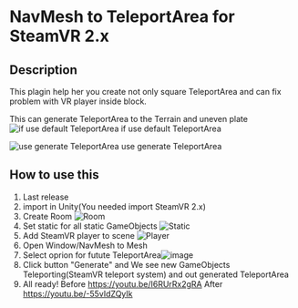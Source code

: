 # NavMesh to TeleportArea for SteamVR 2.x
## Description
This plagin help her you create not only square TeleportArea and can fix problem with VR player inside block.

This can generate TeleportArea to the Terrain and uneven plate
![if use default TeleportArea](https://user-images.githubusercontent.com/50915106/140104931-83aa69ef-1ce6-4ff0-a6a1-f1299d695333.png)
if use default TeleportArea

![use generate TeleportArea](https://user-images.githubusercontent.com/50915106/140105296-54064991-9ade-4852-9962-0e943c2d4d86.png)
use generate TeleportArea

## How to use this
1. Last release
2. import in Unity(You needed import SteamVR 2.x)
3. Create Room ![Room](https://user-images.githubusercontent.com/50915106/140110649-8416a67e-c1e4-48ee-bbcf-a4c5493e387d.png)
4. Set static for all static GameObjects ![Static](https://user-images.githubusercontent.com/50915106/140113628-a5bddc6c-0f64-417d-b66c-9638ad59128d.png)
5. Add SteamVR player to scene ![Player](https://user-images.githubusercontent.com/50915106/140118732-f3ada017-d6e9-45c1-ab52-f0a3817b19f4.png)
6. Open Window/NavMesh to Mesh
7. Select oprion for futute TeleportArea![image](https://user-images.githubusercontent.com/50915106/140116270-4532e2f4-8f2e-4aac-bad5-c7a0d48d4460.png)
8. Click button "Generate" and We see new GameObjects Teleporting(SteamVR teleport system) and out generated TeleportArea
9. All ready!
Before
https://youtu.be/I6RUrRx2gRA
After
https://youtu.be/-55vIdZQyIk
